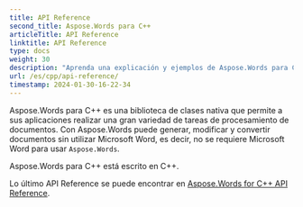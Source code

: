 ```yaml
---
title: API Reference
second_title: Aspose.Words para C++
articleTitle: API Reference
linktitle: API Reference
type: docs
weight: 30
description: "Aprenda una explicación y ejemplos de Aspose.Words para C++ clases y métodos para generar, convertir, modificar, renderizar e imprimir documentos sin usar Microsoft Word."
url: /es/cpp/api-reference/
timestamp: 2024-01-30-16-22-34
---
```


Aspose.Words para C++ es una biblioteca de clases nativa que permite a sus aplicaciones realizar una gran variedad de tareas de procesamiento de documentos. Con Aspose.Words puede generar, modificar y convertir documentos sin utilizar Microsoft Word, es decir, no se requiere Microsoft Word para usar `Aspose.Words`.

Aspose.Words para C++ está escrito en C++.

Lo último API Reference se puede encontrar en [Aspose.Words for C++ API Reference](https://reference.aspose.com/words/cpp/).

